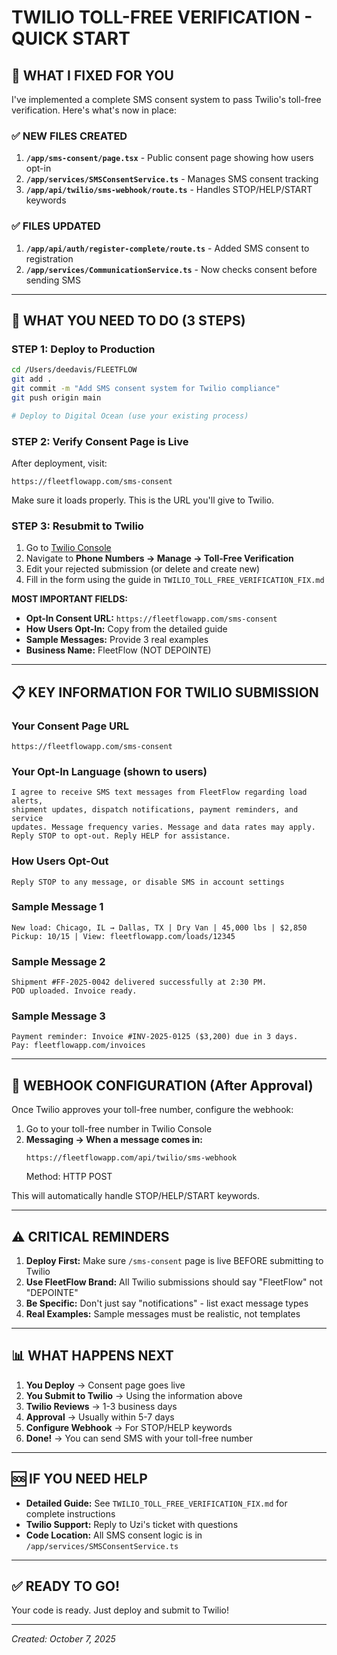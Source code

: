 # TWILIO TOLL-FREE VERIFICATION - QUICK START

## 🎯 WHAT I FIXED FOR YOU

I've implemented a complete SMS consent system to pass Twilio's toll-free verification. Here's
what's now in place:

### ✅ NEW FILES CREATED

1. **`/app/sms-consent/page.tsx`** - Public consent page showing how users opt-in
2. **`/app/services/SMSConsentService.ts`** - Manages SMS consent tracking
3. **`/app/api/twilio/sms-webhook/route.ts`** - Handles STOP/HELP/START keywords

### ✅ FILES UPDATED

1. **`/app/api/auth/register-complete/route.ts`** - Added SMS consent to registration
2. **`/app/services/CommunicationService.ts`** - Now checks consent before sending SMS

---

## 🚀 WHAT YOU NEED TO DO (3 STEPS)

### STEP 1: Deploy to Production

```bash
cd /Users/deedavis/FLEETFLOW
git add .
git commit -m "Add SMS consent system for Twilio compliance"
git push origin main

# Deploy to Digital Ocean (use your existing process)
```

### STEP 2: Verify Consent Page is Live

After deployment, visit:

```
https://fleetflowapp.com/sms-consent
```

Make sure it loads properly. This is the URL you'll give to Twilio.

### STEP 3: Resubmit to Twilio

1. Go to [Twilio Console](https://console.twilio.com)
2. Navigate to **Phone Numbers → Manage → Toll-Free Verification**
3. Edit your rejected submission (or delete and create new)
4. Fill in the form using the guide in `TWILIO_TOLL_FREE_VERIFICATION_FIX.md`

**MOST IMPORTANT FIELDS:**

- **Opt-In Consent URL:** `https://fleetflowapp.com/sms-consent`
- **How Users Opt-In:** Copy from the detailed guide
- **Sample Messages:** Provide 3 real examples
- **Business Name:** FleetFlow (NOT DEPOINTE)

---

## 📋 KEY INFORMATION FOR TWILIO SUBMISSION

### Your Consent Page URL

```
https://fleetflowapp.com/sms-consent
```

### Your Opt-In Language (shown to users)

```
I agree to receive SMS text messages from FleetFlow regarding load alerts,
shipment updates, dispatch notifications, payment reminders, and service
updates. Message frequency varies. Message and data rates may apply.
Reply STOP to opt-out. Reply HELP for assistance.
```

### How Users Opt-Out

```
Reply STOP to any message, or disable SMS in account settings
```

### Sample Message 1

```
New load: Chicago, IL → Dallas, TX | Dry Van | 45,000 lbs | $2,850
Pickup: 10/15 | View: fleetflowapp.com/loads/12345
```

### Sample Message 2

```
Shipment #FF-2025-0042 delivered successfully at 2:30 PM.
POD uploaded. Invoice ready.
```

### Sample Message 3

```
Payment reminder: Invoice #INV-2025-0125 ($3,200) due in 3 days.
Pay: fleetflowapp.com/invoices
```

---

## 🔧 WEBHOOK CONFIGURATION (After Approval)

Once Twilio approves your toll-free number, configure the webhook:

1. Go to your toll-free number in Twilio Console
2. **Messaging → When a message comes in:**
   ```
   https://fleetflowapp.com/api/twilio/sms-webhook
   ```
   Method: HTTP POST

This will automatically handle STOP/HELP/START keywords.

---

## ⚠️ CRITICAL REMINDERS

1. **Deploy First:** Make sure `/sms-consent` page is live BEFORE submitting to Twilio
2. **Use FleetFlow Brand:** All Twilio submissions should say "FleetFlow" not "DEPOINTE"
3. **Be Specific:** Don't just say "notifications" - list exact message types
4. **Real Examples:** Sample messages must be realistic, not templates

---

## 📊 WHAT HAPPENS NEXT

1. **You Deploy** → Consent page goes live
2. **You Submit to Twilio** → Using the information above
3. **Twilio Reviews** → 1-3 business days
4. **Approval** → Usually within 5-7 days
5. **Configure Webhook** → For STOP/HELP keywords
6. **Done!** → You can send SMS with your toll-free number

---

## 🆘 IF YOU NEED HELP

- **Detailed Guide:** See `TWILIO_TOLL_FREE_VERIFICATION_FIX.md` for complete instructions
- **Twilio Support:** Reply to Uzi's ticket with questions
- **Code Location:** All SMS consent logic is in `/app/services/SMSConsentService.ts`

---

## ✅ READY TO GO!

Your code is ready. Just deploy and submit to Twilio!

---

_Created: October 7, 2025_
